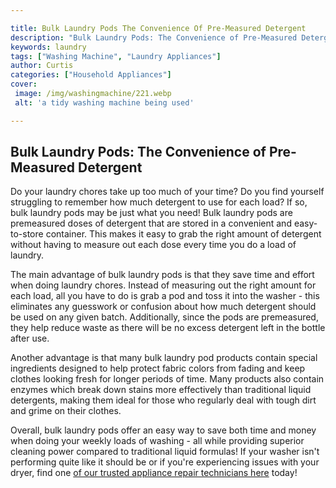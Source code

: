 ```yaml
---

title: Bulk Laundry Pods The Convenience Of Pre-Measured Detergent
description: "Bulk Laundry Pods: The Convenience of Pre-Measured Detergent...see more"
keywords: laundry
tags: ["Washing Machine", "Laundry Appliances"]
author: Curtis
categories: ["Household Appliances"]
cover: 
 image: /img/washingmachine/221.webp
 alt: 'a tidy washing machine being used'

---
```


## Bulk Laundry Pods: The Convenience of Pre-Measured Detergent 
Do your laundry chores take up too much of your time? Do you find yourself struggling to remember how much detergent to use for each load? If so, bulk laundry pods may be just what you need! Bulk laundry pods are premeasured doses of detergent that are stored in a convenient and easy-to-store container. This makes it easy to grab the right amount of detergent without having to measure out each dose every time you do a load of laundry. 

The main advantage of bulk laundry pods is that they save time and effort when doing laundry chores. Instead of measuring out the right amount for each load, all you have to do is grab a pod and toss it into the washer - this eliminates any guesswork or confusion about how much detergent should be used on any given batch. Additionally, since the pods are premeasured, they help reduce waste as there will be no excess detergent left in the bottle after use. 

Another advantage is that many bulk laundry pod products contain special ingredients designed to help protect fabric colors from fading and keep clothes looking fresh for longer periods of time. Many products also contain enzymes which break down stains more effectively than traditional liquid detergents, making them ideal for those who regularly deal with tough dirt and grime on their clothes. 

Overall, bulk laundry pods offer an easy way to save both time and money when doing your weekly loads of washing - all while providing superior cleaning power compared to traditional liquid formulas! If your washer isn't performing quite like it should be or if you're experiencing issues with your dryer, find one [of our trusted appliance repair technicians here](./pages/appliance-repair-technicians/) today!
